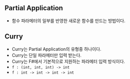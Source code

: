 ## Partial Application
- 함수 파라메터의 일부를 반영한 새로운 함수를 만드는 방법이다.

## Curry
- Curry는 Partial Application의 유형중 하나이다.
- Curry는 단일 파라메터만 입력 받는다.
- Curry는 F#에서 기본적으로 지원하는 파라메터 입력 방식이다.
- `f : (int, int, int) -> int`
- `f : int -> int -> int -> int`
